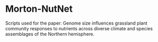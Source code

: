 # Morton-NutNet
Scripts used for the paper: Genome size influences grassland plant community responses to nutrients across diverse climate and species assemblages of the Northern hemisphere.
